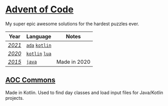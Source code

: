 # [Advent of Code](https://adventofcode.com/about)

My super epic awesome solutions for the hardest puzzles ever.

Year | Language | Notes
--- | --- | ---
*[2021](https://adventofcode.com/2021)* | [`ada`](https://gitlab.com/frutsel_/advent-of-code/-/tree/master/2021/ada) [`kotlin`](https://gitlab.com/frutsel_/advent-of-code/-/tree/master/2021/kotlin)
*[2020](https://adventofcode.com/2020)* | [`kotlin`](https://gitlab.com/frutsel_/advent-of-code/-/tree/master/2020/kotlin) [`lua`](https://gitlab.com/frutsel_/advent-of-code/-/tree/master/2020/lua) | 
*[2015](https://adventofcode.com/2015)* | [`java`](https://gitlab.com/frutsel_/advent-of-code/-/tree/master/2015) | Made in 2020

## [AOC Commons](https://gitlab.com/frutsel_/advent-of-code/-/tree/master/aoc-commons)
Made in Kotlin. Used to find day classes and load input files for Java/Kotlin projects.
